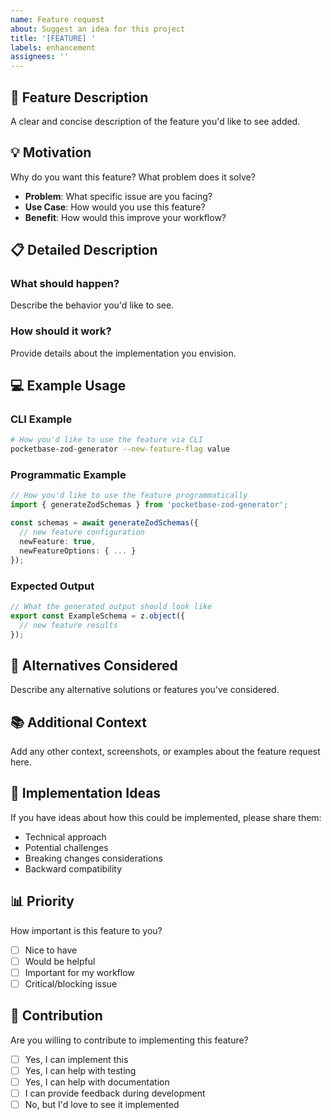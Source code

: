 ```yaml
---
name: Feature request
about: Suggest an idea for this project
title: '[FEATURE] '
labels: enhancement
assignees: ''
---
```


## 🚀 Feature Description
A clear and concise description of the feature you'd like to see added.

## 💡 Motivation
Why do you want this feature? What problem does it solve?
- **Problem**: What specific issue are you facing?
- **Use Case**: How would you use this feature?
- **Benefit**: How would this improve your workflow?

## 📋 Detailed Description

### What should happen?
Describe the behavior you'd like to see.

### How should it work?
Provide details about the implementation you envision.

## 💻 Example Usage

### CLI Example
```bash
# How you'd like to use the feature via CLI
pocketbase-zod-generator --new-feature-flag value
```

### Programmatic Example
```typescript
// How you'd like to use the feature programmatically
import { generateZodSchemas } from 'pocketbase-zod-generator';

const schemas = await generateZodSchemas({
  // new feature configuration
  newFeature: true,
  newFeatureOptions: { ... }
});
```

### Expected Output
```typescript
// What the generated output should look like
export const ExampleSchema = z.object({
  // new feature results
});
```

## 🔄 Alternatives Considered
Describe any alternative solutions or features you've considered.

## 📚 Additional Context
Add any other context, screenshots, or examples about the feature request here.

## 🎯 Implementation Ideas
If you have ideas about how this could be implemented, please share them:
- Technical approach
- Potential challenges
- Breaking changes considerations
- Backward compatibility

## 📊 Priority
How important is this feature to you?
- [ ] Nice to have
- [ ] Would be helpful
- [ ] Important for my workflow
- [ ] Critical/blocking issue

## 🤝 Contribution
Are you willing to contribute to implementing this feature?
- [ ] Yes, I can implement this
- [ ] Yes, I can help with testing
- [ ] Yes, I can help with documentation
- [ ] I can provide feedback during development
- [ ] No, but I'd love to see it implemented